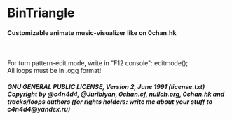 # BinTriangle
<h4>Customizable animate music-visualizer like on 0chan.hk</h4><br><br>
For turn pattern-edit mode, write in "F12 console": editmode();<br>
All loops must be in .ogg format!<br>
<h5>GNU GENERAL PUBLIC LICENSE, Version 2, June 1991 (license.txt)<br>
Copyright by @c4n4d4, @Juribiyan, 0chan.cf, nullch.org, 0chan.hk and tracks/loops authors (for rights holders: write me about your stuff to c4n4d4@yandex.ru)</h5>
